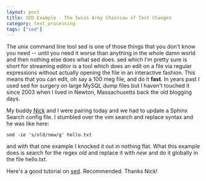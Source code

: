 ```yaml
---
layout: post
title: SED Example - The Swiss Army Chainsaw of Text Changes
category: text_processing
tags: ["sed"]
---
```

The unix command line tool sed is one of those things that you don't know you need -- until you need it worse than anything in the whole damn world and then nothing else does what sed does.  sed which I'm pretty sure is short for streaming editor is a tool which does an edit on a file via regular expressions without actually opening the file in an interactive fashion.  This means that you can edit, oh say a 100 meg file, and do it **fast**.  In years past I used sed for surgery on large MySQL dump files but I haven't touched it since 2003 when I lived in Newton, Massachusetts back the old blogging days.

My buddy [Nick](http://www.nickjanetakis.com/) and I were pairing today and we had to update a Sphinx Search config file.  I stumbled over the vim search and replace syntax and he was like here:

    sed -ie 's/old/new/g' hello.txt
    
and with that one example I knocked it out in nothing flat.  What this example does is search for the regex *old* and replace it with *new* and do it globally in the file hello.txt.

Here's a good tutorial on [sed](http://www.grymoire.com/Unix/Sed.html).  Recommended.  Thanks Nick!
